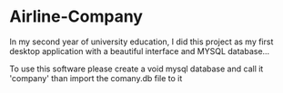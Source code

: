 # Airline-Company
In my second year of university education, I did this project as my first desktop application with a beautiful interface and MYSQL database...

To use this software please create a void mysql database and call it 'company' than import the comany.db file to it
